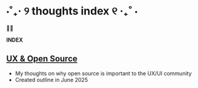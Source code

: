 # ⋅˚₊‧ ୨ thoughts index ୧ ‧₊˚ ⋅

💭🧠

**INDEX**

## [UX & Open Source](/blog/ux-in-open-source)
- My thoughts on why open source is important to the UX/UI community
- Created outline in June 2025